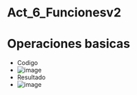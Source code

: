 # Act_6_Funcionesv2
# Operaciones basicas
- Codigo
- ![image](https://github.com/user-attachments/assets/91296dbe-07ce-4c44-a569-e7eb83bf8d70)
- Resultado
- ![image](https://github.com/user-attachments/assets/e4754ac0-f721-4b99-81c7-91e8ff76635a)

